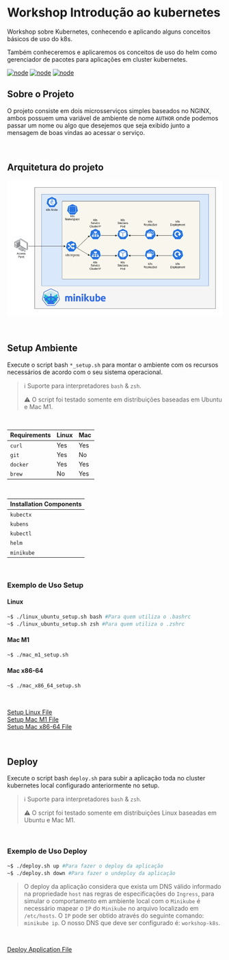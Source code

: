# Workshop Introdução ao kubernetes

Workshop sobre Kubernetes, conhecendo e aplicando alguns conceitos básicos de uso do k8s.

Também conheceremos e aplicaremos os conceitos de uso do helm como gerenciador de pacotes para aplicações em cluster kubernetes.

[![node](https://img.shields.io/badge/Kubernetes-v1.24-blue.svg)](https://kubernetes.io)
[![node](https://img.shields.io/badge/Minikube-v1.25.2-blue.svg)](https://minikube.sigs.k8s.io)
[![node](https://img.shields.io/badge/Helm-v3.8.2-blue.svg)](https://helm.sh/)

## Sobre o Projeto

O projeto consiste em dois microsserviços simples baseados no NGINX, ambos possuem uma variável de ambiente de nome `AUTHOR` onde podemos passar um nome ou algo que desejemos que seja exibido junto a mensagem de boas vindas ao acessar o serviço.

</br>

## Arquitetura do projeto

[![node](https://github.com/jonathanmdr/workshop-k8s/blob/master/docs/architecture.png)](https://github.com/jonathanmdr/workshop-k8s/blob/master)

</br>

## Setup Ambiente

Execute o script bash `*_setup.sh` para montar o ambiente com os recursos necessários de acordo com o seu sistema operacional.

 > :information_source: Suporte para interpretadores `bash` & `zsh`.
 >
 > :warning:  O script foi testado somente em distribuições baseadas em Ubuntu e Mac M1.

</br>

Requirements | Linux | Mac
--|--|--|
`curl` | Yes | Yes
`git` | Yes | No
`docker` | Yes | Yes
`brew` | No | Yes

</br>

Installation Components |
--|
`kubectx` |
`kubens` |
`kubectl` |
`helm` |
`minikube` |

</br>

### Exemplo de Uso Setup

#### Linux

```bash
~$ ./linux_ubuntu_setup.sh bash #Para quem utiliza o .bashrc
~$ ./linux_ubuntu_setup.sh zsh #Para quem utiliza o .zshrc
```

#### Mac M1

```bash
~$ ./mac_m1_setup.sh
```

#### Mac x86-64

```bash
~$ ./mac_x86_64_setup.sh
```

</br>

[Setup Linux File](https://github.com/jonathanmdr/workshop-k8s/blob/master/utils/linux_ubuntu_setup.sh)
</br>
[Setup Mac M1 File](https://github.com/jonathanmdr/workshop-k8s/blob/master/utils/mac_m1_setup.sh)
</br>
[Setup Mac x86-64 File](https://github.com/jonathanmdr/workshop-k8s/blob/master/utils/mac_x86_64_setup.sh)

</br>

## Deploy

Execute o script bash `deploy.sh` para subir a aplicação toda no cluster kubernetes local configurado anteriormente no setup.

 > :information_source: Suporte para interpretadores `bash` & `zsh`.
 >
 > :warning:  O script foi testado somente em distribuições Linux baseadas em Ubuntu e Mac M1.

</br>

### Exemplo de Uso Deploy

```bash
~$ ./deploy.sh up #Para fazer o deploy da aplicação
~$ ./deploy.sh down #Para fazer o undeploy da aplicação
```

 > O deploy da aplicação considera que exista um DNS válido informado na propriedade `host` nas regras de especificações do `Ingress`, para simular o comportamento em ambiente local com o `Minikube` é necessário mapear o `IP` do `Minikube` no arquivo localizado em `/etc/hosts`.
 > O `IP` pode ser obtido através do seguinte comando: `minikube ip`.
 > O nosso DNS que deve ser configurado é: `workshop-k8s`.

</br>

[Deploy Application File](https://github.com/jonathanmdr/workshop-k8s/blob/master/utils/deploy.sh)
